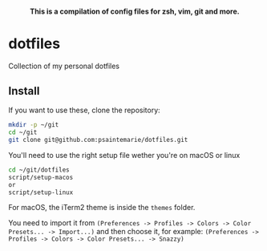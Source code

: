 <h4 align="center">This is a compilation of config files for zsh, vim, git and more.</h4>

# dotfiles

Collection of my personal dotfiles

## Install

If you want to use these, clone the repository:

```bash
mkdir -p ~/git
cd ~/git
git clone git@github.com:psaintemarie/dotfiles.git
```

You'll need to use the right setup file wether you're on macOS or linux

```bash
cd ~/git/dotfiles
script/setup-macos
or
script/setup-linux
```

For macOS, the iTerm2 theme is inside the `themes` folder.

You need to import it from `(Preferences -> Profiles -> Colors -> Color Presets... -> Import...)` and then choose it, for example: `(Preferences -> Profiles -> Colors -> Color Presets... -> Snazzy)`
